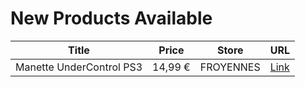 # New Products Available

| Title | Price | Store | URL |
|---|---|---|---|
| Manette  UnderControl PS3 | 14,99 € | FROYENNES | [Link](https://www.cashconverters.be/fr/accessoires-jeux-video/882709-manette-undercontrol-ps3.html) |
